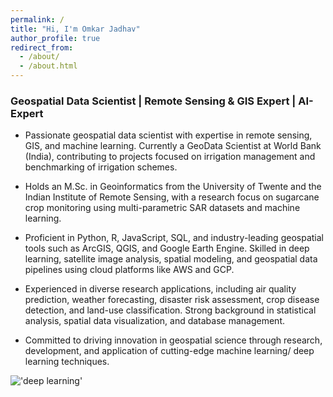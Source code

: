 ```yaml
---
permalink: /
title: "Hi, I'm Omkar Jadhav"
author_profile: true
redirect_from: 
  - /about/
  - /about.html
---
```


### Geospatial Data Scientist | Remote Sensing & GIS Expert | AI-Expert

* Passionate geospatial data scientist with expertise in remote sensing, GIS, and machine learning. Currently a GeoData Scientist at World Bank (India), contributing to  projects focused on irrigation management and benchmarking of irrigation schemes.

* Holds an M.Sc. in Geoinformatics from the University of Twente and the Indian Institute of Remote Sensing, with a research focus on sugarcane crop monitoring using multi-parametric SAR datasets and machine learning.

* Proficient in Python, R, JavaScript, SQL, and industry-leading geospatial tools such as ArcGIS, QGIS, and Google Earth Engine. Skilled in deep learning, satellite image analysis, spatial modeling, and geospatial data pipelines using cloud platforms like AWS and GCP.

* Experienced in diverse research applications, including air quality prediction, weather forecasting, disaster risk assessment, crop disease detection, and land-use classification. Strong background in statistical analysis, spatial data visualization, and database management.

* Committed to driving innovation in geospatial science through research, development, and application of cutting-edge machine learning/ deep learning techniques.

!['deep learning'](/images/about-deep-learning.png)
